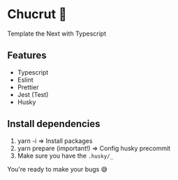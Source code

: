 # Chucrut 🍝

Template the Next with Typescript

## Features

- Typescript
- Eslint
- Prettier
- Jest (Test)
- Husky

## Install dependencies

1. yarn -i => Install packages
2. yarn prepare (important!) => Config husky precommit
3. Make sure you have the `.husky/_`

You're ready to make your bugs 😅
